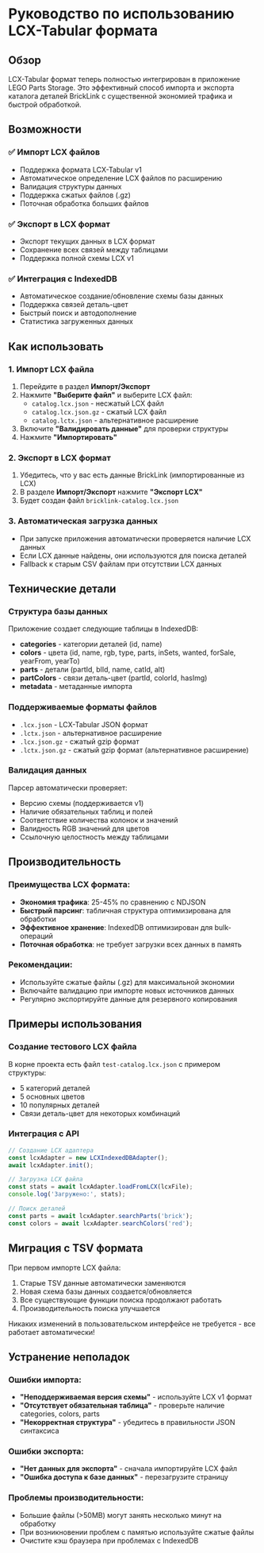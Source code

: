 # Руководство по использованию LCX-Tabular формата

## Обзор

LCX-Tabular формат теперь полностью интегрирован в приложение LEGO Parts Storage. Это эффективный способ импорта и экспорта каталога деталей BrickLink с существенной экономией трафика и быстрой обработкой.

## Возможности

### ✅ Импорт LCX файлов
- Поддержка формата LCX-Tabular v1
- Автоматическое определение LCX файлов по расширению
- Валидация структуры данных
- Поддержка сжатых файлов (.gz)
- Поточная обработка больших файлов

### ✅ Экспорт в LCX формат
- Экспорт текущих данных в LCX формат
- Сохранение всех связей между таблицами
- Поддержка полной схемы LCX v1

### ✅ Интеграция с IndexedDB
- Автоматическое создание/обновление схемы базы данных
- Поддержка связей деталь-цвет
- Быстрый поиск и автодополнение
- Статистика загруженных данных

## Как использовать

### 1. Импорт LCX файла

1. Перейдите в раздел **Импорт/Экспорт**
2. Нажмите **"Выберите файл"** и выберите LCX файл:
   - `catalog.lcx.json` - несжатый LCX файл
   - `catalog.lcx.json.gz` - сжатый LCX файл  
   - `catalog.lctx.json` - альтернативное расширение
3. Включите **"Валидировать данные"** для проверки структуры
4. Нажмите **"Импортировать"**

### 2. Экспорт в LCX формат

1. Убедитесь, что у вас есть данные BrickLink (импортированные из LCX)
2. В разделе **Импорт/Экспорт** нажмите **"Экспорт LCX"**
3. Будет создан файл `bricklink-catalog.lcx.json`

### 3. Автоматическая загрузка данных

- При запуске приложения автоматически проверяется наличие LCX данных
- Если LCX данные найдены, они используются для поиска деталей
- Fallback к старым CSV файлам при отсутствии LCX данных

## Технические детали

### Структура базы данных

Приложение создает следующие таблицы в IndexedDB:

- **categories** - категории деталей (id, name)
- **colors** - цвета (id, name, rgb, type, parts, inSets, wanted, forSale, yearFrom, yearTo)  
- **parts** - детали (partId, blId, name, catId, alt)
- **partColors** - связи деталь-цвет (partId, colorId, hasImg)
- **metadata** - метаданные импорта

### Поддерживаемые форматы файлов

- `.lcx.json` - LCX-Tabular JSON формат
- `.lctx.json` - альтернативное расширение
- `.lcx.json.gz` - сжатый gzip формат
- `.lctx.json.gz` - сжатый gzip формат (альтернативное расширение)

### Валидация данных

Парсер автоматически проверяет:
- Версию схемы (поддерживается v1)
- Наличие обязательных таблиц и полей
- Соответствие количества колонок и значений
- Валидность RGB значений для цветов
- Ссылочную целостность между таблицами

## Производительность

### Преимущества LCX формата:
- **Экономия трафика**: 25-45% по сравнению с NDJSON
- **Быстрый парсинг**: табличная структура оптимизирована для обработки
- **Эффективное хранение**: IndexedDB оптимизирован для bulk-операций
- **Поточная обработка**: не требует загрузки всех данных в память

### Рекомендации:
- Используйте сжатые файлы (.gz) для максимальной экономии
- Включайте валидацию при импорте новых источников данных
- Регулярно экспортируйте данные для резервного копирования

## Примеры использования

### Создание тестового LCX файла

В корне проекта есть файл `test-catalog.lcx.json` с примером структуры:
- 5 категорий деталей
- 5 основных цветов  
- 10 популярных деталей
- Связи деталь-цвет для некоторых комбинаций

### Интеграция с API

```javascript
// Создание LCX адаптера
const lcxAdapter = new LCXIndexedDBAdapter();
await lcxAdapter.init();

// Загрузка LCX файла
const stats = await lcxAdapter.loadFromLCX(lcxFile);
console.log('Загружено:', stats);

// Поиск деталей
const parts = await lcxAdapter.searchParts('brick');
const colors = await lcxAdapter.searchColors('red');
```

## Миграция с TSV формата

При первом импорте LCX файла:
1. Старые TSV данные автоматически заменяются
2. Новая схема базы данных создается/обновляется  
3. Все существующие функции поиска продолжают работать
4. Производительность поиска улучшается

Никаких изменений в пользовательском интерфейсе не требуется - все работает автоматически!

## Устранение неполадок

### Ошибки импорта:
- **"Неподдерживаемая версия схемы"** - используйте LCX v1 формат
- **"Отсутствует обязательная таблица"** - проверьте наличие categories, colors, parts
- **"Некорректная структура"** - убедитесь в правильности JSON синтаксиса

### Ошибки экспорта:
- **"Нет данных для экспорта"** - сначала импортируйте LCX файл
- **"Ошибка доступа к базе данных"** - перезагрузите страницу

### Проблемы производительности:
- Большие файлы (>50MB) могут занять несколько минут на обработку
- При возникновении проблем с памятью используйте сжатые файлы
- Очистите кэш браузера при проблемах с IndexedDB
